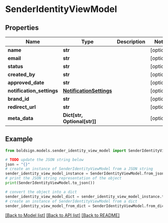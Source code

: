 # SenderIdentityViewModel


## Properties

Name | Type | Description | Notes
------------ | ------------- | ------------- | -------------
**name** | **str** |  | [optional] 
**email** | **str** |  | [optional] 
**status** | **str** |  | [optional] 
**created_by** | **str** |  | [optional] 
**approved_date** | **str** |  | [optional] 
**notification_settings** | [**NotificationSettings**](NotificationSettings.md) |  | [optional] 
**brand_id** | **str** |  | [optional] 
**redirect_url** | **str** |  | [optional] 
**meta_data** | **Dict[str, Optional[str]]** |  | [optional] 

## Example

```python
from boldsign.models.sender_identity_view_model import SenderIdentityViewModel

# TODO update the JSON string below
json = "{}"
# create an instance of SenderIdentityViewModel from a JSON string
sender_identity_view_model_instance = SenderIdentityViewModel.from_json(json)
# print the JSON string representation of the object
print(SenderIdentityViewModel.to_json())

# convert the object into a dict
sender_identity_view_model_dict = sender_identity_view_model_instance.to_dict()
# create an instance of SenderIdentityViewModel from a dict
sender_identity_view_model_from_dict = SenderIdentityViewModel.from_dict(sender_identity_view_model_dict)
```
[[Back to Model list]](../README.md#documentation-for-models) [[Back to API list]](../README.md#documentation-for-api-endpoints) [[Back to README]](../README.md)


